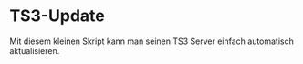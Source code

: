 # TS3-Update
Mit diesem kleinen Skript kann man seinen TS3 Server einfach automatisch aktualisieren.
